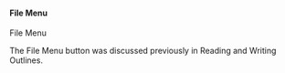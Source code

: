 #### File Menu  ####
File Menu <br/>

The File Menu button was discussed previously in Reading and Writing Outlines. <br/>




